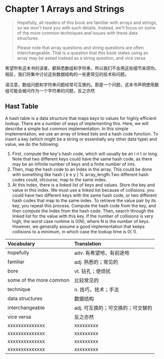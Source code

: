 # Chapter 1 Arrays and Strings

> Hopefully, all readers of this book are familiar with arrays and strings, so we won't bore you with such details. Instead, we'll focus on some of the more common techniques and issues with these data structures.
>
> Please note that array questions and string questions are often interchangeable. That is a question that this book states using an array may be asked instead as a string question, and vice versa

希望所有这本书的读者，都熟悉数组和字符串，所以我们不会用这些细节来烦你。相反，我们将集中讨论这些数据结构的一些更常见的技术和问题。

请注意，数组问题和字符串问题经常可互换的。那是一个问题，这本书声明使用数组可能会被问作为一个字符串的问题，反之亦然

## Hast Table

A hash table is a data structure that maps keys to values for highly efficient lookup. There are a number of ways of implementing this. Here, we will describe a simple but common implementation.
In this simple implementation, we use an array of linked lists and a hash code function. To insert a key (which might be a string or essentially any other data type) and value, we do the following:
1. First, compute the key's hash code, which will usually be an i n t or long. Note that two different keys could have the same hash code, as there may be an infinite number of keys and a finite number of ints.
2. Then, map the hash code to an index in the array. This could be done with something like hash ( k e y ) % array_length.Two different hash codes could, ofcourse, map to the same index.
3. At this index, there is a linked list of keys and values. Store the key and value in this index. We must use a linked list because of collisions: you could have two different keys with the same hash code, or two different hash codes that map to the same index.
To retrieve the value pair by its key, you repeat this process. Compute the hash code from the key, and then compute the index from the hash code. Then, search through the linked list for the value with this key.
If the number of collisions is very high, the worst case runtime is 0(N), where N is the number of keys. However, we generally assume a good implementation that keeps collisions to a minimum, in which case the lookup time is 0( 1).

| Vocabulary        | Translation           |
| :------------- |:-------------|
| hopefully | adv. 有希望地，有前途地 |
| familiar | adj. 熟悉的；常见的 |
| bore | vt. 钻孔；使烦扰 |
| some of the more common | 比较常见的 |
| technique | n. 技巧，技术；手法 |
| data structures | 数据结构 |
| interchangeable | adj. 可互换的；可交换的；可交替的 |
| vice versa | 反之亦然 |
| xxxxxxxxxxxxxx | xxxxxxxxx |
| xxxxxxxxxxxxxx | xxxxxxxxx |
| xxxxxxxxxxxxxx | xxxxxxxxx |
| xxxxxxxxxxxxxx | xxxxxxxxx |